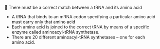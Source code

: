  There must be a correct match between a tRNA and its amino acid
- A tRNA that binds to an mRNA codon specifying a particular amino acid must carry only that amino acid
- Each amino acid is joined to the correct tRNA by means of a specific enzyme called aminoacyl-tRNA synthetase.
- There are 20 different aminoacyl-tRNA synthetases – one for each amino acid.